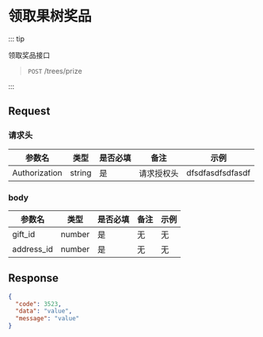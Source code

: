 # 领取果树奖品

::: tip

领取奖品接口

> `POST` /trees/prize

:::

## Request

### 请求头

| 参数名        | 类型   | 是否必填 | 备注       | 示例             |
| ------------- | ------ | -------- | ---------- | ---------------- |
| Authorization | string | 是       | 请求授权头 | dfsdfasdfsdfasdf |

### body

| 参数名     | 类型   | 是否必填 | 备注 | 示例 |
| ---------- | ------ | -------- | ---- | ---- |
| gift_id    | number | 是       | 无   | 无   |
| address_id | number | 是       | 无   | 无   |

## Response

```json
{
  "code": 3523,
  "data": "value",
  "message": "value"
}
```